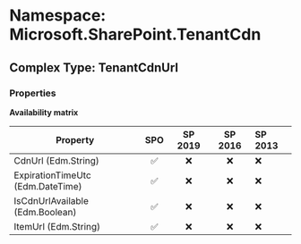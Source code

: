 # Namespace: Microsoft.SharePoint.TenantCdn

## Complex Type: TenantCdnUrl

### Properties

**Availability matrix**

Property | SPO | SP 2019 | SP 2016 | SP 2013
----------|:---:|:-------:|:-------:|:-------
CdnUrl (Edm.String) | ✅ | ❌ | ❌ | ❌
ExpirationTimeUtc (Edm.DateTime) | ✅ | ❌ | ❌ | ❌
IsCdnUrlAvailable (Edm.Boolean) | ✅ | ❌ | ❌ | ❌
ItemUrl (Edm.String) | ✅ | ❌ | ❌ | ❌
